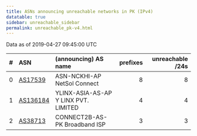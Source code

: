 ```yaml
---
title: ASNs announcing unreachable networks in PK (IPv4)
datatable: true
sidebar: unreachable_sidebar
permalink: unreachable_pk-v4.html
---
```


Data as of 2019-04-27 09:45:00 UTC


<div class="datatable-begin"></div>

|   # | ASN                                      | (announcing) AS name                 |   prefixes |   unreachable /24s |
|----:|:-----------------------------------------|:-------------------------------------|-----------:|-------------------:|
|   0 | [AS17539](unreachable_AS17539-v4.html)   | ASN-NCKHI-AP NetSol Connect          |          8 |                  8 |
|   1 | [AS136184](unreachable_AS136184-v4.html) | YLINX-ASIA-AS-AP Y LINX PVT. LIMITED |          4 |                  4 |
|   2 | [AS38713](unreachable_AS38713-v4.html)   | CONNECT2B-AS-PK Broadband ISP        |          3 |                  3 |

<div class="datatable-end"></div>